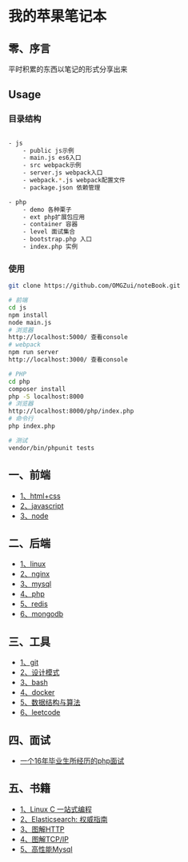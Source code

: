 # 我的苹果笔记本

## 零、序言

平时积累的东西以笔记的形式分享出来

## Usage

### 目录结构

```bash

- js
    - public js示例
    - main.js es6入口
    - src webpack示例
    - server.js webpack入口
    - webpack.*.js webpack配置文件
    - package.json 依赖管理

- php
    - demo 各种栗子
    - ext php扩展包应用
    - container 容器
    - level 面试集合
    - bootstrap.php 入口
    - index.php 实例

```

### 使用

```bash
git clone https://github.com/OMGZui/noteBook.git

# 前端
cd js
npm install
node main.js
# 浏览器
http://localhost:5000/ 查看console
# webpack
npm run server
http://localhost:3000/ 查看console

# PHP
cd php
composer install
php -S localhost:8000
# 浏览器
http://localhost:8000/php/index.php
# 命令行
php index.php

# 测试
vendor/bin/phpunit tests
```

## 一、前端

- [1、html+css](html+css.md)
- [2、javascript](javascript.md)
- [3、node](node.md)

## 二、后端

- [1、linux](linux.md)
- [2、nginx](nginx.md)
- [3、mysql](mysql.md)
- [4、php](php.md)
- [5、redis](redis.md)
- [6、mongodb](mongodb.md)

## 三、工具

- [1、git](git.md)
- [2、设计模式](https://github.com/OMGZui/DesignPattern)
- [3、bash](https://github.com/OMGZui/bash-step-to-step)
- [4、docker](docker.md)
- [5、数据结构与算法](https://github.com/OMGZui/basic_c)
- [6、leetcode](https://github.com/OMGZui/go_leetcode)

## 四、面试

- [一个16年毕业生所经历的php面试](level.md)

## 五、书籍

- [1、Linux C 一站式编程](linux-c)
- [2、Elasticsearch: 权威指南](elasticSearch.md)
- [3、图解HTTP](http.md)
- [4、图解TCP/IP](tcp-ip.md)
- [5、高性能Mysql](mysql-h)
